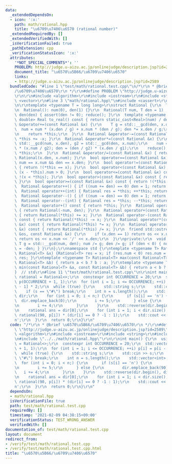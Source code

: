 ```yaml
---
data:
  _extendedDependsOn:
  - icon: ':x:'
    path: math/rational.hpp
    title: "\u6709\u7406\u6570 (rational number)"
  _extendedRequiredBy: []
  _extendedVerifiedWith: []
  _isVerificationFailed: true
  _pathExtension: cpp
  _verificationStatusIcon: ':x:'
  attributes:
    '*NOT_SPECIAL_COMMENTS*': ''
    PROBLEM: http://judge.u-aizu.ac.jp/onlinejudge/description.jsp?id=2589
    document_title: "\u6570\u5B66/\u6709\u7406\u6570"
    links:
    - http://judge.u-aizu.ac.jp/onlinejudge/description.jsp?id=2589
  bundledCode: "#line 1 \"test/math/rational.test.cpp\"\n/*\r\n * @brief \u6570\u5B66\
    /\u6709\u7406\u6570\r\n */\r\n#define PROBLEM \"http://judge.u-aizu.ac.jp/onlinejudge/description.jsp?id=2589\"\
    \r\n\r\n#include <algorithm>\r\n#include <iostream>\r\n#include <string>\r\n#include\
    \ <vector>\r\n#line 3 \"math/rational.hpp\"\n#include <cassert>\r\n#include <ostream>\r\
    \n\r\ntemplate <typename T = long long>\r\nstruct Rational {\r\n  T num, den;\r\
    \n  Rational(): num(0), den(1) {}\r\n  Rational(T num, T den = 1) : num(num),\
    \ den(den) { assert(den != 0); reduce(); }\r\n  template <typename Real = long\
    \ double> Real to_real() const { return static_cast<Real>(num) / den; }\r\n  Rational\
    \ &operator+=(const Rational &x) {\r\n    T g = std::__gcd(den, x.den);\r\n  \
    \  num = num * (x.den / g) + x.num * (den / g); den *= x.den / g;\r\n    reduce();\r\
    \n    return *this;\r\n  }\r\n  Rational &operator-=(const Rational &x) { return\
    \ *this += -x; }\r\n  Rational &operator*=(const Rational &x) {\r\n    T g1 =\
    \ std::__gcd(num, x.den), g2 = std::__gcd(den, x.num);\r\n    num = (num / g1)\
    \ * (x.num / g2); den = (den / g2) * (x.den / g1);\r\n    reduce();\r\n    return\
    \ *this;\r\n  }\r\n  Rational &operator/=(const Rational &x) { return *this *=\
    \ Rational(x.den, x.num); }\r\n  bool operator==(const Rational &x) const { return\
    \ num == x.num && den == x.den; }\r\n  bool operator!=(const Rational &x) const\
    \ { return !(*this == x); }\r\n  bool operator<(const Rational &x) const { return\
    \ (x - *this).num > 0; }\r\n  bool operator<=(const Rational &x) const { return\
    \ !(x < *this); }\r\n  bool operator>(const Rational &x) const { return x < *this;\
    \ }\r\n  bool operator>=(const Rational &x) const { return !(*this < x); }\r\n\
    \  Rational &operator++() { if ((num += den) == 0) den = 1; return *this; }\r\n\
    \  Rational operator++(int) { Rational res = *this; ++*this; return res; }\r\n\
    \  Rational &operator--() { if ((num -= den) == 0) den = 1; return *this; }\r\n\
    \  Rational operator--(int) { Rational res = *this; --*this; return res; }\r\n\
    \  Rational operator+() const { return *this; }\r\n  Rational operator-() const\
    \ { return Rational(-num, den); }\r\n  Rational operator+(const Rational &x) const\
    \ { return Rational(*this) += x; }\r\n  Rational operator-(const Rational &x)\
    \ const { return Rational(*this) -= x; }\r\n  Rational operator*(const Rational\
    \ &x) const { return Rational(*this) *= x; }\r\n  Rational operator/(const Rational\
    \ &x) const { return Rational(*this) /= x; }\r\n  friend std::ostream &operator<<(std::ostream\
    \ &os, const Rational &x) {\r\n    if (x.den == 1) return os << x.num;\r\n   \
    \ return os << x.num << '/' << x.den;\r\n  }\r\nprivate:\r\n  void reduce() {\
    \ T g = std::__gcd(num, den); num /= g; den /= g; if (den < 0) { num = -num; den\
    \ = -den; } }\r\n};\r\nnamespace std {\r\ntemplate <typename T> Rational<T> abs(const\
    \ Rational<T> &x) {Rational<T> res = x; if (res.num < 0) res.num = -res.num; return\
    \ res; }\r\ntemplate <typename T> Rational<T> max(const Rational<T> &a, const\
    \ Rational<T> &b) { return a < b ? b : a; }\r\ntemplate <typename T> Rational<T>\
    \ min(const Rational<T> &a, const Rational<T> &b) { return a < b ? a : b; }\r\n\
    }  // std\r\n#line 11 \"test/math/rational.test.cpp\"\n\r\nint main() {\r\n  using\
    \ rational = Rational<>;\r\n  constexpr int OCCURRENCE = 20;\r\n  std::vector<int>\
    \ p(OCCURRENCE + 1, 1);\r\n  for (int i = 1; i <= OCCURRENCE; ++i) p[i] = p[i\
    \ - 1] * 2;\r\n  while (true) {\r\n    std::string s;\r\n    std::cin >> s;\r\n\
    \    if (s == \"#\") break;\r\n    int n = s.length();\r\n    std::vector<int>\
    \ dir;\r\n    for (int i = 0; i < n;) {\r\n      if (s[i] == 'n') {\r\n      \
    \  dir.emplace_back(0);\r\n        i += 5;\r\n      } else {\r\n        dir.emplace_back(90);\r\
    \n        i += 4;\r\n      }\r\n    }\r\n    std::reverse(dir.begin(), dir.end());\r\
    \n    rational ans = dir[0];\r\n    for (int i = 1; i < dir.size(); ++i) ans +=\
    \ rational(90, p[i]) * (dir[i] == 0 ? -1 : 1);\r\n    std::cout << ans << '\\\
    n';\r\n  }\r\n  return 0;\r\n}\r\n"
  code: "/*\r\n * @brief \u6570\u5B66/\u6709\u7406\u6570\r\n */\r\n#define PROBLEM\
    \ \"http://judge.u-aizu.ac.jp/onlinejudge/description.jsp?id=2589\"\r\n\r\n#include\
    \ <algorithm>\r\n#include <iostream>\r\n#include <string>\r\n#include <vector>\r\
    \n#include \"../../math/rational.hpp\"\r\n\r\nint main() {\r\n  using rational\
    \ = Rational<>;\r\n  constexpr int OCCURRENCE = 20;\r\n  std::vector<int> p(OCCURRENCE\
    \ + 1, 1);\r\n  for (int i = 1; i <= OCCURRENCE; ++i) p[i] = p[i - 1] * 2;\r\n\
    \  while (true) {\r\n    std::string s;\r\n    std::cin >> s;\r\n    if (s ==\
    \ \"#\") break;\r\n    int n = s.length();\r\n    std::vector<int> dir;\r\n  \
    \  for (int i = 0; i < n;) {\r\n      if (s[i] == 'n') {\r\n        dir.emplace_back(0);\r\
    \n        i += 5;\r\n      } else {\r\n        dir.emplace_back(90);\r\n     \
    \   i += 4;\r\n      }\r\n    }\r\n    std::reverse(dir.begin(), dir.end());\r\
    \n    rational ans = dir[0];\r\n    for (int i = 1; i < dir.size(); ++i) ans +=\
    \ rational(90, p[i]) * (dir[i] == 0 ? -1 : 1);\r\n    std::cout << ans << '\\\
    n';\r\n  }\r\n  return 0;\r\n}\r\n"
  dependsOn:
  - math/rational.hpp
  isVerificationFile: true
  path: test/math/rational.test.cpp
  requiredBy: []
  timestamp: '2021-02-09 04:38:15+09:00'
  verificationStatus: TEST_WRONG_ANSWER
  verifiedWith: []
documentation_of: test/math/rational.test.cpp
layout: document
redirect_from:
- /verify/test/math/rational.test.cpp
- /verify/test/math/rational.test.cpp.html
title: "\u6570\u5B66/\u6709\u7406\u6570"
---
```

